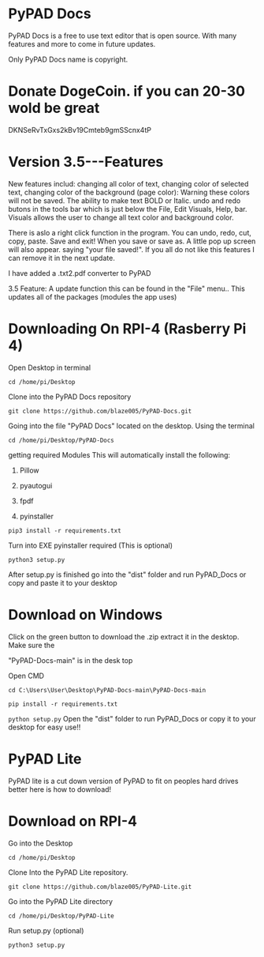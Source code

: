 # PyPAD Docs

PyPAD Docs is a free to use text editor that is open source. With many features and more to come in future updates.



Only PyPAD Docs name is copyright. 

# Donate DogeCoin. if you can 20-30 wold be great 

DKNSeRvTxGxs2kBv19Cmteb9gmSScnx4tP

# Version 3.5---Features

New features includ: changing all color of text, changing color of selected text, changing color of the background (page color): Warning these colors will not be saved.  The ability to make text BOLD or Italic. undo and redo butons in the tools bar which is just below the File, Edit Visuals, Help, bar. Visuals  allows the user to change all text color and background color. 

There is aslo a right click function in the program. You can undo, redo, cut, copy, paste. Save and exit! When you save or save as. A little pop up screen will also appear. saying "your file saved!". If you all do not like this features I can remove it in the next update. 



I have added a .txt2.pdf converter to PyPAD



3.5 Feature: A update function this can be found in the "File" menu.. This updates all of the packages (modules the app uses)


# Downloading On RPI-4 (Rasberry Pi 4)


Open Desktop in terminal

```cd /home/pi/Desktop```

Clone into the PyPAD Docs repository

```git clone https://github.com/blaze005/PyPAD-Docs.git```

Going into the file "PyPAD Docs" located on the desktop. Using the terminal

```cd /home/pi/Desktop/PyPAD-Docs```

getting required Modules
This will automatically install the following:

1. Pillow 

2. pyautogui

3. fpdf

4. pyinstaller

```pip3 install -r requirements.txt```


Turn into EXE pyinstaller required (This is optional) 

```python3 setup.py```

After setup.py is finished go into the "dist" folder and run PyPAD_Docs or copy and paste it to 
your desktop



# Download on Windows

Click on the green button to download the .zip extract it in the desktop. Make sure the 

"PyPAD-Docs-main" is in the desk top

Open CMD


```cd C:\Users\User\Desktop\PyPAD-Docs-main\PyPAD-Docs-main```


```pip install -r requirements.txt```


```python setup.py```
Open the "dist" folder to run PyPAD_Docs or copy it to your desktop for easy use!!




# PyPAD Lite

PyPAD lite is a cut down version of PyPAD to fit on peoples hard drives better here is how to download!

# Download on RPI-4

Go into the Desktop

```cd /home/pi/Desktop```

Clone Into the PyPAD Lite repository.

```git clone https://github.com/blaze005/PyPAD-Lite.git```

Go into the PyPAD Lite directory

```cd /home/pi/Desktop/PyPAD-Lite```

Run setup.py (optional)

```python3 setup.py```
